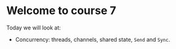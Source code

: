 # Welcome to course 7

Today we will look at:

* Concurrency: threads, channels, shared state, `Send` and `Sync`.

<!-- * Android: building binaries and libraries, using AIDL, logging, and
  interoperability with C, C++, and Java.

> We will attempt to call Rust from one of your own projects today. So try to
> find a little corner of your code base where we can move some lines of code to
> Rust. The fewer dependencies and "exotic" types the better. Something that
> parses some raw bytes would be ideal. -->
